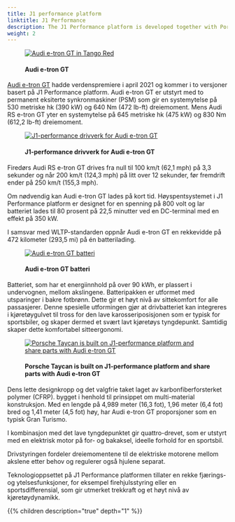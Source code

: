 ```yaml
---
title: J1 performance platform
linktitle: J1 Performance
description: The J1 Performance platform is developed together with Porsche and used for the e-tron GT and RS e-tron GT.
weight: 2
---
```

<!-- markdownlint-disable MD033 -->
<figure>
    <a href="https://media.electrichasgoneaudi.net/multimedia/models/e-tron-gt/exterior/paint/paint_tangored_2.jpg">
        <img src="https://media.electrichasgoneaudi.net/multimedia/models/e-tron-gt/exterior/paint/paint_tangored_2s.jpg" alt="Audi e-tron GT in Tango Red" title="Audi e-tron GT in Tango Red">
    </a>
    <figcaption><h4>Audi e-tron GT</h4></figcaption>
</figure>

[Audi e-tron GT](../../../models/e-tron-gt) hadde verdenspremiere i april 2021 og kommer i to versjoner basert på J1 Performance platform.
Audi e-tron GT er utstyrt med to permanent eksiterte synkronmaskiner (PSM) som gir en systemytelse på 530 metriske hk (390 kW) og 640 Nm
(472 lb-ft) dreiemoment. Mens Audi RS e-tron GT yter en systemytelse på 645 metriske hk (475 kW) og 830 Nm (612,2 lb-ft) dreiemoment.

<figure>
    <a href="https://media.electrichasgoneaudi.net/multimedia/technology/bev-platforms/j1-performance/drivetrain2.jpg">
        <img src="https://media.electrichasgoneaudi.net/multimedia/technology/bev-platforms/j1-performance/drivetrain2s.jpg"
        alt="J1-performance drivverk for Audi e-tron GT" title="J1-performance drivverk for Audi e-tron GT">
    </a>
    <figcaption><h4>J1-performance drivverk for Audi e-tron GT</h4></figcaption>
</figure>

Firedørs Audi RS e-tron GT drives fra null til 100 km/t (62,1 mph) på 3,3 sekunder og når 200 km/t (124,3 mph) på litt over 12 sekunder, før fremdrift
ender på 250 km/t (155,3 mph).

Om nødvendig kan Audi e-tron GT lades på kort tid. Høyspentsystemet i  J1 Performance platform er designet for en spenning på 800 volt og lar batteriet lades til 80 prosent på 22,5 minutter ved en DC-terminal med en effekt på 350 kW.

I samsvar med WLTP-standarden oppnår Audi e-tron GT en rekkevidde på 472 kilometer (293,5 mi) på én batterilading.

<figure>
    <a href="https://media.electrichasgoneaudi.net/multimedia/models/e-tron-gt/drivetrain/battery/battery2.jpg">
        <img src="https://media.electrichasgoneaudi.net/multimedia/models/e-tron-gt/drivetrain/battery/battery2s.jpg" 
        alt="Audi e-tron GT batteri" title="Audi e-tron GT batteri">
    </a>
    <figcaption><h4>Audi e-tron GT batteri</h4></figcaption>
</figure>

Batteriet, som har et energiinnhold på over 90 kWh, er plassert i undervognen, mellom akslingene. Batteripakken er utformet med utsparinger i bakre fotbrønn. Dette gir et høyt nivå av sittekomfort for alle passasjerer. Denne spesielle utformingen gjør at drivbatteriet kan integreres i kjøretøygulvet til tross for den lave karosseriposisjonen som er typisk for sportsbiler, og skaper dermed et svært lavt kjøretøys tyngdepunkt. Samtidig skaper dette komfortabel sitteergonomi.

<figure>
    <a href="https://media.electrichasgoneaudi.net/multimedia/technology/bev-platforms/j1-performance/taycan.jpg">
        <img src="https://media.electrichasgoneaudi.net/multimedia/technology/bev-platforms/j1-performance/taycans.jpg"
        alt="Porsche Taycan is built on J1-performance platform and share parts with Audi e-tron GT" title="Porsche Taycan is built on J1-performance platform and share parts with Audi e-tron GT">
    </a>
    <figcaption><h4>Porsche Taycan is built on J1-performance platform and share parts with Audi e-tron GT</h4></figcaption>
</figure>

Dens lette designkropp og det valgfrie taket laget av karbonfiberforsterket polymer (CFRP).
bygget i henhold til prinsippet om multi-material konstruksjon. Med en lengde på 4,989 meter (16,3 fot),
1,96 meter (6,4 fot) bred og 1,41 meter (4,5 fot) høy, har Audi e-tron GT proporsjoner som en typisk Gran Turismo.

I kombinasjon med det lave tyngdepunktet gir quattro-drevet, som er utstyrt med en elektrisk motor på for- og bakaksel, ideelle forhold for en sportsbil.

Drivstyringen fordeler dreiemomentene til de elektriske motorene mellom akslene etter behov og regulerer også hjulene separat.

Teknologioppsettet på J1 Performance platformen tillater en rekke fjærings- og ytelsesfunksjoner, for eksempel firehjulsstyring eller en sportsdifferensial, som gir utmerket trekkraft og et høyt nivå av kjøretøydynamikk.

{{% children description="true" depth="1" %}}
